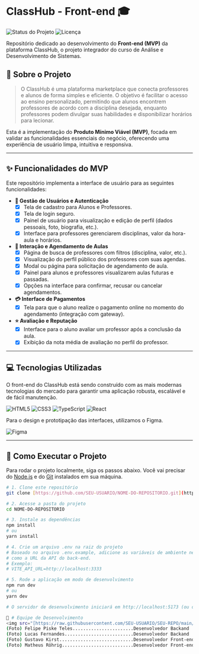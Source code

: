 # ClassHub - Front-end 🎓

![Status do Projeto](https://img.shields.io/badge/status-em%20desenvolvimento-yellow)
![Licença](https://img.shields.io/badge/licen%C3%A7a-MIT-blue)

Repositório dedicado ao desenvolvimento do **Front-end (MVP)** da plataforma ClassHub, o projeto integrador do curso de Análise e Desenvolvimento de Sistemas.

## 📖 Sobre o Projeto

> O ClassHub é uma plataforma marketplace que conecta professores e alunos de forma simples e eficiente. O objetivo é facilitar o acesso ao ensino personalizado, permitindo que alunos encontrem professores de acordo com a disciplina desejada, enquanto professores podem divulgar suas habilidades e disponibilizar horários para lecionar.

Esta é a implementação do **Produto Mínimo Viável (MVP)**, focada em validar as funcionalidades essenciais do negócio, oferecendo uma experiência de usuário limpa, intuitiva e responsiva.

---

## ✨ Funcionalidades do MVP

Este repositório implementa a interface de usuário para as seguintes funcionalidades:

* **👤 Gestão de Usuários e Autenticação**
    * [x] Tela de cadastro para Alunos e Professores.
    * [x] Tela de login seguro.
    * [x] Painel de usuário para visualização e edição de perfil (dados pessoais, foto, biografia, etc.).
    * [x] Interface para professores gerenciarem disciplinas, valor da hora-aula e horários.

* **📅 Interação e Agendamento de Aulas**
    * [x] Página de busca de professores com filtros (disciplina, valor, etc.).
    * [x] Visualização do perfil público dos professores com suas agendas.
    * [x] Modal ou página para solicitação de agendamento de aula.
    * [x] Painel para alunos e professores visualizarem aulas futuras e passadas.
    * [x] Opções na interface para confirmar, recusar ou cancelar agendamentos.

* **💳 Interface de Pagamentos**
    * [x] Tela para que o aluno realize o pagamento online no momento do agendamento (integração com gateway).

* **⭐ Avaliação e Reputação**
    * [x] Interface para o aluno avaliar um professor após a conclusão da aula.
    * [x] Exibição da nota média de avaliação no perfil do professor.

---

## 💻 Tecnologias Utilizadas

O front-end do ClassHub está sendo construído com as mais modernas tecnologias do mercado para garantir uma aplicação robusta, escalável e de fácil manutenção.

![HTML5](https://img.shields.io/badge/HTML5-E34F26?style=for-the-badge&logo=html5&logoColor=white)
![CSS3](https://img.shields.io/badge/CSS3-1572B6?style=for-the-badge&logo=css3&logoColor=white)
![TypeScript](https://img.shields.io/badge/TypeScript-3178C6?style=for-the-badge&logo=typescript&logoColor=white)
![React](https://img.shields.io/badge/React-20232A?style=for-the-badge&logo=react&logoColor=61DAFB)

Para o design e prototipação das interfaces, utilizamos o Figma.

![Figma](https://img.shields.io/badge/Figma-F24E1E?style=for-the-badge&logo=figma&logoColor=white)

---

## 🚀 Como Executar o Projeto

Para rodar o projeto localmente, siga os passos abaixo. Você vai precisar do [Node.js](https://nodejs.org/en/) e do [Git](https://git-scm.com/) instalados em sua máquina.

```bash
# 1. Clone este repositório
git clone [https://github.com/SEU-USUARIO/NOME-DO-REPOSITORIO.git](https://github.com/SEU-USUARIO/NOME-DO-REPOSITORIO.git)

# 2. Acesse a pasta do projeto
cd NOME-DO-REPOSITORIO

# 3. Instale as dependências
npm install
# ou
yarn install

# 4. Crie um arquivo .env na raiz do projeto
# Baseado no arquivo .env.example, adicione as variáveis de ambiente necessárias,
# como a URL da API do back-end.
# Exemplo:
# VITE_API_URL=http://localhost:3333

# 5. Rode a aplicação em modo de desenvolvimento
npm run dev
# ou
yarn dev

# O servidor de desenvolvimento iniciará em http://localhost:5173 (ou outra porta disponível)

👥 # Equipe de Desenvolvimento
<img src="[https://raw.githubusercontent.com/SEU-USUARIO/SEU-REPO/main/assets/images/tiago.jpg](https://github.com/T1P3R31R4/ClassHub---Front-end/blob/main/src/assets/imagens/tiago_profile.png?raw=true)" width="70px" alt="Foto de Tiago Jesus Pereira"/> Tiago Jesus Pereira......................Desenvolvedor Front-end (PO) - Link para o GitHub
(Foto) Felipe Piske Teles.......................Desenvolvedor Backand   - Link para o GitHub
(Foto) Lucas Fernandes..........................Desenvolvedor Backand   - Link para o GitHub
(Foto) Gustavo Kirst............................Desenvolvedor Front-end - Link para o GitHub
(Foto) Matheus Röhrig...........................Desenvolvedor Front-end - Link para o GitHub
